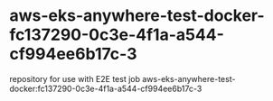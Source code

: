 # aws-eks-anywhere-test-docker-fc137290-0c3e-4f1a-a544-cf994ee6b17c-3
repository for use with E2E test job aws-eks-anywhere-test-docker:fc137290-0c3e-4f1a-a544-cf994ee6b17c-3
